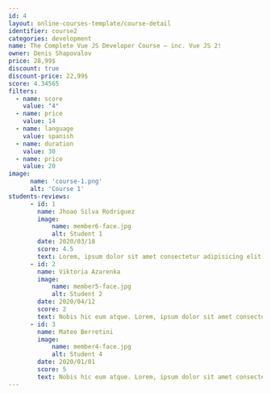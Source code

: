 ```yaml
---
id: 4
layout: online-courses-template/course-detail
identifier: course2
categories: development
name: The Complete Vue JS Developer Course – inc. Vue JS 2!
owner: Denis Shapovalov
price: 28,99$
discount: true
discount-price: 22,99$
score: 4.34565
filters:
  - name: score
    value: "4"
  - name: price
    value: 14
  - name: language 
    value: spanish
  - name: duration
    value: 30
  - name: price
    value: 20
image: 
      name: 'course-1.png'
      alt: 'Course 1'
students-reviews:
      - id: 1
        name: Jhoao Silva Rodriguez
        image:
            name: member6-face.jpg
            alt: Student 1
        date: 2020/03/18
        score: 4.5
        text: Lorem, ipsum dolor sit amet consectetur adipisicing elit. Debitis laborum consequatur, vero, nisi ab odit dignissimos aperiam voluptas ex. 
      - id: 2
        name: Viktoria Azarenka
        image:
            name: member5-face.jpg
            alt: Student 2
        date: 2020/04/12
        score: 2
        text: Nobis hic eum atque. Lorem, ipsum dolor sit amet consectetur adipisicing elit. Debitis laborum consequatur, vero, nisi ab odit dignissimos aperiam voluptas ex, deserunt culpa ad! Facilis cumque possimus aliquam. Nobis hic eum atque.
      - id: 3
        name: Mateo Berretini
        image:
            name: member4-face.jpg
            alt: Student 4
        date: 2020/01/01
        score: 5
        text: Nobis hic eum atque. Lorem, ipsum dolor sit amet consectetur adipisicing elit. Debitis laborum consequatur, vero, nisi ab odit dignissimos aperiam voluptas ex !!!!!
---
```



